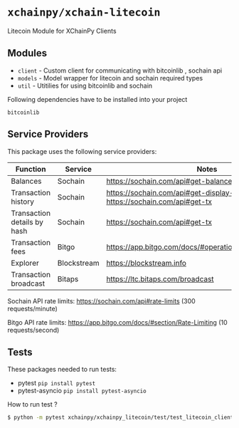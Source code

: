 # `xchainpy/xchain-litecoin`

Litecoin Module for XChainPy Clients

## Modules

- `client` - Custom client for communicating with bitcoinlib , sochain api
- `models` - Model wrapper for litecoin and sochain required types
- `util` - Utitilies for using bitcoinlib and sochain

Following dependencies have to be installed into your project

```
bitcoinlib
```

## Service Providers

This package uses the following service providers:

| Function                    | Service     | Notes                                                                            |
| --------------------------- | ----------- | -------------------------------------------------------------------------------- |
| Balances                    | Sochain     | https://sochain.com/api#get-balance                                              |
| Transaction history         | Sochain     | https://sochain.com/api#get-display-data-address, https://sochain.com/api#get-tx |
| Transaction details by hash | Sochain     | https://sochain.com/api#get-tx                                                   |
| Transaction fees            | Bitgo       | https://app.bitgo.com/docs/#operation/v2.tx.getfeeestimate                       |
| Explorer                    | Blockstream | https://blockstream.info                                                         |
| Transaction broadcast       | Bitaps      | https://ltc.bitaps.com/broadcast                                                 |

Sochain API rate limits: https://sochain.com/api#rate-limits (300 requests/minute)

Bitgo API rate limits: https://app.bitgo.com/docs/#section/Rate-Limiting (10 requests/second)


## Tests

These packages needed to run tests:

- pytest `pip install pytest`
- pytest-asyncio `pip install pytest-asyncio`

How to run test ?

```bash
$ python -m pytest xchainpy/xchainpy_litecoin/test/test_litecoin_clients.py
```

